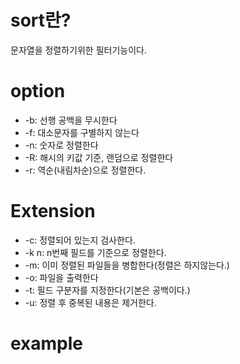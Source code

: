 # sort란?

문자열을 정렬하기위한 필터기능이다.

# option
* -b: 선행 공백을 무시한다
* -f: 대소문자를 구별하지 않는다
* -n: 숫자로 정렬한다
* -R: 해시의 키값 기준, 랜덤으로 정렬한다
* -r: 역순(내림차순)으로 정렬한다.

# Extension

* -c: 정렬되어 있는지 검사한다.
* -k n: n번째 필드를 기준으로 정렬한다.
* -m: 이미 정렬된 파일들을 병합한다(정렬은 하지않는다.)
* -o: 파일을 출력한다
* -t: 필드 구분자를 지정한다(기본은 공백이다.)
* -u: 정렬 후 중복된 내용은 제거한다.

# example

``` bash

```
